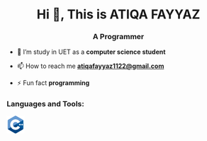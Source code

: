 <h1 align="center">Hi 👋, This is ATIQA FAYYAZ</h1>
<h3 align="center">A Programmer</h3>

- 🔭 I’m study in UET as a **computer science student**

- 📫 How to reach me **atiqafayyaz1122@gmail.com**

- ⚡ Fun fact **programming**


<p align="left">
</p>

<h3 align="left">Languages and Tools:</h3>
<p align="left"> <a href="https://www.w3schools.com/cpp/" target="_blank" rel="noreferrer"> <img src="https://raw.githubusercontent.com/devicons/devicon/master/icons/cplusplus/cplusplus-original.svg" alt="cplusplus" width="40" height="40"/> </a> </p>


